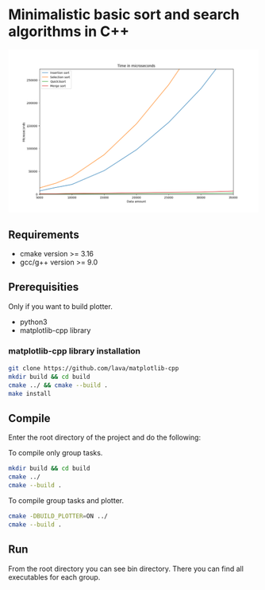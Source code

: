 # Minimalistic basic sort and search algorithms in C++

![Performance Image](./image/performance.png)

## Requirements
* cmake version >= 3.16
* gcc/g++ version >= 9.0

## Prerequisities
Only if you want to build plotter.
* python3
* matplotlib-cpp library

### matplotlib-cpp library installation
```sh
git clone https://github.com/lava/matplotlib-cpp
mkdir build && cd build
cmake ../ && cmake --build .
make install
```

## Compile
Enter the root directory of the project and do the following:

To compile only group tasks.

```sh
mkdir build && cd build
cmake ../
cmake --build .
```

To compile group tasks and plotter.

```sh
cmake -DBUILD_PLOTTER=ON ../
cmake --build .
```

## Run
From the root directory you can see bin directory. There you can find all executables for each group.
